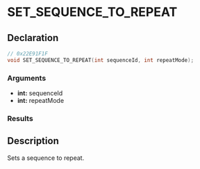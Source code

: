 # SET_SEQUENCE_TO_REPEAT

## Declaration
```cpp
// 0x22E91F1F
void SET_SEQUENCE_TO_REPEAT(int sequenceId, int repeatMode);
```

### Arguments
- **int:** sequenceId
- **int:** repeatMode

### Results

## Description
Sets a sequence to repeat.